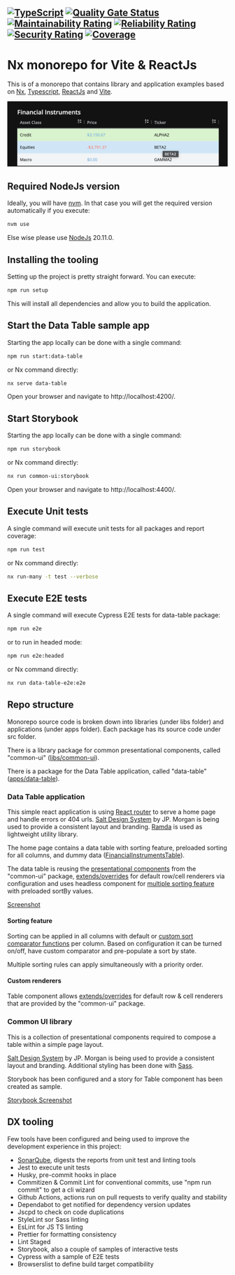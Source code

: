 ## [![TypeScript](https://img.shields.io/badge/%3C%2F%3E-TypeScript-%230074c1.svg)](https://www.typescriptlang.org/) [![Quality Gate Status](https://sonarcloud.io/api/project_badges/measure?project=bardius_nx-vite-react&metric=alert_status)](https://sonarcloud.io/summary/new_code?id=bardius_nx-vite-react) [![Maintainability Rating](https://sonarcloud.io/api/project_badges/measure?project=bardius_nx-vite-react&metric=sqale_rating)](https://sonarcloud.io/summary/new_code?id=bardius_nx-vite-react) [![Reliability Rating](https://sonarcloud.io/api/project_badges/measure?project=bardius_nx-vite-react&metric=reliability_rating)](https://sonarcloud.io/summary/new_code?id=bardius_nx-vite-react) [![Security Rating](https://sonarcloud.io/api/project_badges/measure?project=bardius_nx-vite-react&metric=security_rating)](https://sonarcloud.io/summary/new_code?id=bardius_nx-vite-react) [![Coverage](https://sonarcloud.io/api/project_badges/measure?project=bardius_nx-vite-react&metric=coverage)](https://sonarcloud.io/summary/new_code?id=bardius_nx-vite-react)

# Nx monorepo for Vite & ReactJs

This is of a monorepo that contains library and application examples based on
[Nx][nx_link], [Typescript][ts_link], [ReactJs][react_link] and [Vite][vite_link].

<img alt="Data Table" width="512" src="https://raw.githubusercontent.com/bardius/nx-vite-react/main/screenshots/intro.png">

## Required NodeJs version

Ideally, you will have [nvm][nvm_link]. In that case you will get the required version automatically if you execute:

```bash
nvm use
```

Else wise please use [NodeJs][node_link] 20.11.0.

## Installing the tooling

Setting up the project is pretty straight forward. You can execute:

```bash
npm run setup
```

This will install all dependencies and allow you to build the application.

## Start the Data Table sample app

Starting the app locally can be done with a single command:

```bash
npm run start:data-table
```

or Nx command directly:

```bash
nx serve data-table
```

Open your browser and navigate to http://localhost:4200/.

## Start Storybook

Starting the app locally can be done with a single command:

```bash
npm run storybook
```

or Nx command directly:

```bash
nx run common-ui:storybook
```

Open your browser and navigate to http://localhost:4400/.

## Execute Unit tests

A single command will execute unit tests for all packages and report coverage:

```bash
npm run test
```

or Nx command directly:

```bash
nx run-many -t test --verbose
```

## Execute E2E tests

A single command will execute Cypress E2E tests for data-table package:

```bash
npm run e2e
```

or to run in headed mode:

```bash
npm run e2e:headed
```

or Nx command directly:

```bash
nx run data-table-e2e:e2e
```

## Repo structure

Monorepo source code is broken down into libraries (under libs folder) and applications (under apps folder).
Each package has its source code under src folder.

There is a library package for common presentational components, called "common-ui" ([libs/common-ui][common_ui_link]).

There is a package for the Data Table application, called "data-table" ([apps/data-table][data_table_link]).

### Data Table application

This simple react application is using [React router][react_router_link] to serve a home page and handle errors or 404 urls.
[Salt Design System][salt_ds_link] by JP. Morgan is being used to provide a consistent layout and branding.
[Ramda][ramda_link] is used as lightweight utility library.

The home page contains a data table with sorting feature, preloaded sorting for all columns, and dummy data ([FinancialInstrumentsTable][table_component_link]).

The data table is reusing the [presentational components][pc_link] from the "common-ui" package, [extends/overrides][renderers] for default row/cell renderers
via configuration and uses headless component for [multiple sorting feature][sorting_link] with preloaded sortBy values.

[Screenshot][app_ss_link]

#### Sorting feature

Sorting can be applied in all columns with default or [custom sort comparator functions][comparator_link] per column.
Based on configuration it can be turned on/off, have custom comparator and pre-populate a sort by state.

Multiple sorting rules can apply simultaneously with a priority order.

#### Custom renderers

Table component allows [extends/overrides][renderers] for default row & cell renderers that are provided by the "common-ui" package.

### Common UI library

This is a collection of presentational components required to compose a table within a simple page layout.

[Salt Design System][salt_ds_link] by JP. Morgan is being used to provide a consistent layout and branding.
Additional styling has been done with [Sass][sass_link].

Storybook has been configured and a story for Table component has been created as sample.

[Storybook Screenshot][storybook_ss_link]

## DX tooling

Few tools have been configured and being used to improve the development experience in this project:

- [SonarQube][sonar_link], digests the reports from unit test and linting tools
- Jest to execute unit tests
- Husky, pre-commit hooks in place
- Commitizen & Commit Lint for conventional commits, use "npm run commit" to get a cli wizard
- Github Actions, actions run on pull requests to verify quality and stability
- Dependabot to get notified for dependency version updates
- Jscpd to check on code duplications
- StyleLint sor Sass linting
- EsLint for JS TS linting
- Prettier for formatting consistency
- Lint Staged
- Storybook, also a couple of samples of interactive tests
- Cypress with a sample of E2E tests
- Browserslist to define build target compatibility

<!----variables---->

[nvm_link]: https://github.com/nvm-sh/nvm
[react_router_link]: https://reactrouter.com/en/main
[salt_ds_link]: https://www.saltdesignsystem.com/salt/index
[app_ss_link]: https://github.com/bardius/nx-vite-react/tree/main/screenshots/data-table-app-home.png
[storybook_ss_link]: https://github.com/bardius/nx-vite-react/tree/main/screenshots/common-ui-storybook.png
[common_ui_link]: https://github.com/bardius/nx-vite-react/tree/main/libs/common-ui
[data_table_link]: https://github.com/bardius/nx-vite-react/tree/main/apps/data-table
[sass_link]: https://sass-lang.com/
[nx_link]: https://nx.dev/
[ts_link]: https://www.typescriptlang.org/
[react_link]: https://react.dev/
[vite_link]: https://vitejs.dev/
[node_link]: https://nodejs.org/en
[pc_link]: https://github.com/bardius/nx-vite-react/tree/main/libs/common-ui/src/lib
[renderers]: https://github.com/bardius/nx-vite-react/tree/main/apps/data-table/src/components/table
[sorting_link]: https://github.com/bardius/nx-vite-react/tree/main/apps/data-table/src/hooks/useDataSorting.ts
[sonar_link]: https://sonarcloud.io/summary/new_code?id=bardius_nx-vite-react
[comparator_link]: https://github.com/bardius/nx-vite-react/tree/main/apps/data-table/src/components/table/comparators
[ramda_link]: https://ramdajs.com/
[table_component_link]: https://github.com/bardius/nx-vite-react/tree/main/apps/data-table/components/financialInstrumentsTable
